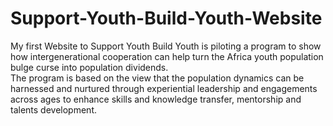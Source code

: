 # Support-Youth-Build-Youth-Website
My first Website to Support Youth Build Youth is piloting a program to show how intergenerational cooperation can help turn the Africa youth population bulge curse into population dividends. <br>
	The program is based on the view that the population dynamics can be harnessed and nurtured through experiential leadership and engagements across ages to enhance skills and knowledge transfer, mentorship and talents development.
